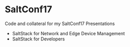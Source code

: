 # SaltConf17
Code and collateral for my SaltConf17 Presentations

- SaltStack for Network and Edge Device Management
- SaltStack for Developers

